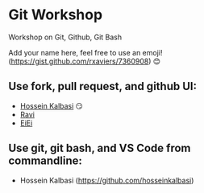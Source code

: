 # Git Workshop
Workshop on Git, Github, Git Bash

Add your name here, feel free to use an emoji! (https://gist.github.com/rxaviers/7360908) :blush:

## Use fork, pull request, and github UI:
- [Hossein Kalbasi](https://github.com/hosseinkalbasi) :smirk:
- [Ravi](https://github.com/ravitejavemuri)
- [EiEi](https://github.com/tutu-ec)


## Use git, git bash, and VS Code from commandline:
- Hossein Kalbasi (https://github.com/hosseinkalbasi)

